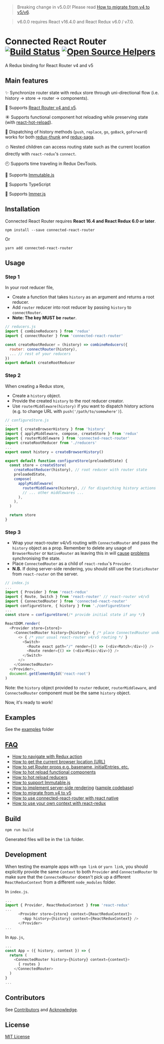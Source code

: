 > Breaking change in v5.0.0! Please read [How to migrate from v4 to v5/v6](https://github.com/supasate/connected-react-router/blob/master/FAQ.md#how-to-migrate-from-v4-to-v5v6).

> v6.0.0 requires React v16.4.0 and React Redux v6.0 / v7.0.

Connected React Router [![Build Status](https://travis-ci.org/supasate/connected-react-router.svg?branch=master)](https://travis-ci.org/supasate/connected-react-router) [![Open Source Helpers](https://www.codetriage.com/supasate/connected-react-router/badges/users.svg)](https://www.codetriage.com/supasate/connected-react-router)
======================
A Redux binding for React Router v4 and v5

Main features
-------------
:sparkles: Synchronize router state with redux store through uni-directional flow (i.e. history -> store -> router -> components).

:gift: Supports [React Router v4 and v5](https://github.com/ReactTraining/react-router).

:sunny: Supports functional component hot reloading while preserving state (with [react-hot-reload](https://github.com/gaearon/react-hot-loader)).

:tada: Dispatching of history methods (`push`, `replace`, `go`, `goBack`, `goForward`) works for both [redux-thunk](https://github.com/gaearon/redux-thunk) and [redux-saga](https://github.com/yelouafi/redux-saga).

:snowman: Nested children can access routing state such as the current location directly with `react-redux`'s `connect`.

:clock9: Supports time traveling in Redux DevTools.

:gem: Supports [Immutable.js](https://facebook.github.io/immutable-js/)

:muscle: Supports TypeScript

:gem: Supports [Immer.js](https://immerjs.github.io/immer/)


Installation
-----------
Connected React Router requires **React 16.4 and React Redux 6.0 or later**.


    npm install --save connected-react-router

Or

    yarn add connected-react-router

Usage
-----
### Step 1
In your root reducer file, 
- Create a function that takes `history` as an argument and returns a root reducer.
- Add `router` reducer into root reducer by passing `history` to `connectRouter`. 
- **Note: The key MUST be `router`**.
 
```js
// reducers.js
import { combineReducers } from 'redux'
import { connectRouter } from 'connected-react-router'

const createRootReducer = (history) => combineReducers({
  router: connectRouter(history),
  ... // rest of your reducers
})
export default createRootReducer
```

### Step 2
When creating a Redux store,
- Create a `history` object.
- Provide the created `history` to the root reducer creator.
- Use `routerMiddleware(history)` if you want to dispatch history actions (e.g. to change URL with `push('/path/to/somewhere')`).


```js
// configureStore.js
...
import { createBrowserHistory } from 'history'
import { applyMiddleware, compose, createStore } from 'redux'
import { routerMiddleware } from 'connected-react-router'
import createRootReducer from './reducers'
...
export const history = createBrowserHistory()

export default function configureStore(preloadedState) {
  const store = createStore(
    createRootReducer(history), // root reducer with router state
    preloadedState,
    compose(
      applyMiddleware(
        routerMiddleware(history), // for dispatching history actions
        // ... other middlewares ...
      ),
    ),
  )

  return store
}
```

### Step 3

- Wrap your react-router v4/v5 routing with `ConnectedRouter` and pass the `history` object as a prop.  Remember to delete any usage of `BrowserRouter` or `NativeRouter` as leaving this in will [cause](https://github.com/supasate/connected-react-router/issues/230#issuecomment-461628073) [problems](https://github.com/supasate/connected-react-router/issues/230#issuecomment-476164384) synchronising the state.
- Place `ConnectedRouter` as a child of `react-redux`'s `Provider`.
- **N.B.** If doing server-side rendering, you should still use the `StaticRouter` from `react-router` on the server.

```js
// index.js
...
import { Provider } from 'react-redux'
import { Route, Switch } from 'react-router' // react-router v4/v5
import { ConnectedRouter } from 'connected-react-router'
import configureStore, { history } from './configureStore'
...
const store = configureStore(/* provide initial state if any */)

ReactDOM.render(
  <Provider store={store}>
    <ConnectedRouter history={history}> { /* place ConnectedRouter under Provider */ }
      <> { /* your usual react-router v4/v5 routing */ }
        <Switch>
          <Route exact path="/" render={() => (<div>Match</div>)} />
          <Route render={() => (<div>Miss</div>)} />
        </Switch>
      </>
    </ConnectedRouter>
  </Provider>,
  document.getElementById('react-root')
)
```
Note: the `history` object provided to `router` reducer, `routerMiddleware`, and `ConnectedRouter` component must be the same `history` object.

Now, it's ready to work!


Examples
--------
See the [examples](https://github.com/supasate/connected-react-router/tree/master/examples) folder

[FAQ](https://github.com/supasate/connected-react-router/tree/master/FAQ.md)
-----
- [How to navigate with Redux action](https://github.com/supasate/connected-react-router/tree/master/FAQ.md#how-to-navigate-with-redux-action)
- [How to get the current browser location (URL)](https://github.com/supasate/connected-react-router/tree/master/FAQ.md#how-to-get-the-current-browser-location-url)
- [How to set Router props e.g. basename, initialEntries, etc.](https://github.com/supasate/connected-react-router/tree/master/FAQ.md#how-to-set-router-props-eg-basename-initialentries-etc)
- [How to hot reload functional components](https://github.com/supasate/connected-react-router/tree/master/FAQ.md#how-to-hot-reload-functional-components)
- [How to hot reload reducers](https://github.com/supasate/connected-react-router/tree/master/FAQ.md#how-to-hot-reload-reducers)
- [How to support Immutable.js](https://github.com/supasate/connected-react-router/tree/master/FAQ.md#how-to-support-immutablejs)
- [How to implement server-side rendering](https://medium.com/@cereallarceny/server-side-rendering-in-create-react-app-with-all-the-goodies-without-ejecting-4c889d7db25e) ([sample codebase](https://github.com/cereallarceny/cra-ssr))
- [How to migrate from v4 to v5](https://github.com/supasate/connected-react-router/tree/master/FAQ.md#how-to-migrate-from-v4-to-v5)
- [How to use connected-react-router with react native](./FAQ.md#how-to-use-connected-react-router-with-react-native)
- [How to use your own context with react-redux](https://github.com/supasate/connected-react-router/tree/master/FAQ.md#how-to-use-your-own-context-with-react-redux)

Build
-----
```bash
npm run build
```
Generated files will be in the `lib` folder.

Development
-----------
When testing the example apps with `npm link` or `yarn link`, you should explicitly provide the same `Context` to both `Provider` and `ConnectedRouter` to make sure that the `ConnectedRouter` doesn't pick up a different `ReactReduxContext` from a different `node_modules` folder.

In `index.js`.
```js
...
import { Provider, ReactReduxContext } from 'react-redux'
...
      <Provider store={store} context={ReactReduxContext}>
        <App history={history} context={ReactReduxContext} />
      </Provider>
...
```

In `App.js`,
```js
...
const App = ({ history, context }) => {
  return (
    <ConnectedRouter history={history} context={context}>
      { routes }
    </ConnectedRouter>
  )
}
...
```

Contributors
------------
See [Contributors](https://github.com/supasate/connected-react-router/graphs/contributors) and [Acknowledge](https://github.com/supasate/connected-react-router/blob/master/ACKNOWLEDGE.md).

License
-------
[MIT License](https://github.com/supasate/connected-react-router/blob/master/LICENSE.md)

